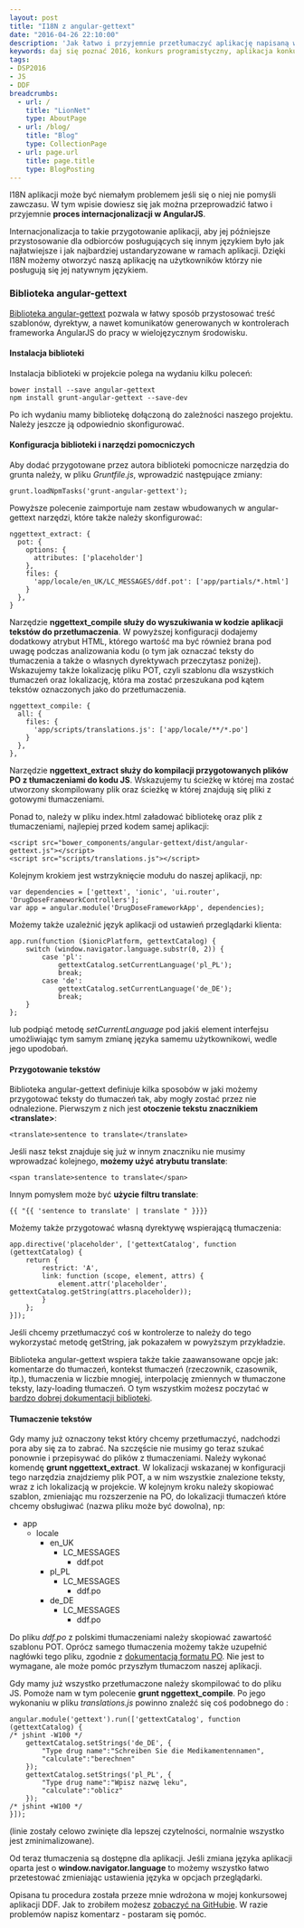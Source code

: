 ```yaml
---
layout: post
title: "I18N z angular-gettext"
date: "2016-04-26 22:10:00"
description: 'Jak łatwo i przyjemnie przetłumaczyć aplikację napisaną w AngularJS'
keywords: daj się poznać 2016, konkurs programistyczny, aplikacja konkursowa, drug dose framework, aplikacja mobilna, pas pediatryczny, dawkowanie leków, ionic framework, i18n, l10n, internacjonalizacja, angular-gettext, angularjs
tags:
- DSP2016
- JS
- DDF
breadcrumbs:
  - url: /
    title: "LionNet"
    type: AboutPage
  - url: /blog/
    title: "Blog"
    type: CollectionPage
  - url: page.url
    title: page.title
    type: BlogPosting
---
```


I18N aplikacji może być niemałym problemem jeśli się o niej nie pomyśli zawczasu.
W tym wpisie dowiesz się jak można przeprowadzić łatwo i przyjemnie **proces 
internacjonalizacji w AngularJS**.

Internacjonalizacja to takie przygotowanie aplikacji, aby jej późniejsze 
przystosowanie dla odbiorców posługujących się innym językiem było jak najłatwiejsze
i jak najbardziej ustandaryzowane w ramach aplikacji. Dzięki I18N możemy otworzyć 
naszą aplikację na użytkowników którzy nie posługują się jej natywnym językiem.

### Biblioteka angular-gettext

[Biblioteka angular-gettext](https://angular-gettext.rocketeer.be/) 
pozwala w łatwy sposób przystosować treść szablonów,
dyrektyw, a nawet komunikatów generowanych w kontrolerach frameworka AngularJS do
pracy w wielojęzycznym środowisku.

#### Instalacja biblioteki

Instalacja biblioteki w projekcie polega na wydaniu kilku poleceń:

    bower install --save angular-gettext
    npm install grunt-angular-gettext --save-dev

Po ich wydaniu mamy bibliotekę dołączoną do zależności naszego projektu. Należy 
jeszcze ją odpowiednio skonfigurować.

#### Konfiguracja biblioteki i narzędzi pomocniczych

Aby dodać przygotowane przez autora biblioteki pomocnicze narzędzia do grunta 
należy, w pliku *Gruntfile.js*, wprowadzić następujące zmiany:

    grunt.loadNpmTasks('grunt-angular-gettext');

Powyższe polecenie zaimportuje nam zestaw wbudowanych w angular-gettext narzędzi,
które także należy skonfigurować:

    nggettext_extract: {
      pot: {
        options: {
          attributes: ['placeholder']
        },
        files: {
          'app/locale/en_UK/LC_MESSAGES/ddf.pot': ['app/partials/*.html']
        }
      },
    }

Narzędzie **nggettext_compile służy do wyszukiwania w kodzie aplikacji tekstów
do przetłumaczenia**. W powyższej konfiguracji dodajemy dodatkowy atrybut HTML,
którego wartość ma być również brana pod uwagę podczas analizowania kodu (o tym 
jak oznaczać teksty do tłumaczenia a także o własnych dyrektywach przeczytasz
poniżej). Wskazujemy także lokalizację pliku POT, czyli szablonu dla wszystkich 
tłumaczeń oraz lokalizację, która ma zostać przeszukana pod kątem tekstów oznaczonych
jako do przetłumaczenia.
    
    nggettext_compile: {
      all: {
        files: {
          'app/scripts/translations.js': ['app/locale/**/*.po']
        }
      },
    },

Narzędzie **nggettext_extract służy do kompilacji przygotowanych plików PO z 
tłumaczeniami do kodu JS**. Wskazujemy tu ścieżkę w której ma zostać utworzony 
skompilowany plik oraz ścieżkę w której znajdują się pliki z gotowymi tłumaczeniami.

Ponad to, należy w pliku index.html załadować bibliotekę oraz plik z tłumaczeniami,
najlepiej przed kodem samej aplikacji:

    <script src="bower_components/angular-gettext/dist/angular-gettext.js"></script>
    <script src="scripts/translations.js"></script>

Kolejnym krokiem jest wstrzyknięcie modułu do naszej aplikacji, np:

    var dependencies = ['gettext', 'ionic', 'ui.router', 'DrugDoseFrameworkControllers'];
    var app = angular.module('DrugDoseFrameworkApp', dependencies);

Możemy także uzależnić język aplikacji od ustawień przeglądarki klienta:

    app.run(function ($ionicPlatform, gettextCatalog) {
        switch (window.navigator.language.substr(0, 2)) {
            case 'pl':
                gettextCatalog.setCurrentLanguage('pl_PL');
                break;
            case 'de':
                gettextCatalog.setCurrentLanguage('de_DE');
                break;
        }
    };

lub podpiąć metodę *setCurrentLanguage* pod jakiś element interfejsu umożliwiając
tym samym zmianę języka samemu użytkownikowi, wedle jego upodobań.

#### Przygotowanie tekstów

Biblioteka angular-gettext definiuje kilka sposobów w jaki możemy przygotować
teksty do tłumaczeń tak, aby mogły zostać przez nie odnalezione. Pierwszym z nich 
jest **otoczenie tekstu znacznikiem \<translate\>**:

    <translate>sentence to translate</translate>

Jeśli nasz tekst znajduje się już w innym znaczniku nie musimy wprowadzać kolejnego,
**możemy użyć atrybutu translate**:

    <span translate>sentence to translate</span>

Innym pomysłem może być **użycie filtru translate**:

    {{ "{{ 'sentence to translate' | translate " }}}}

Możemy także przygotować własną dyrektywę wspierającą tłumaczenia:

    app.directive('placeholder', ['gettextCatalog', function (gettextCatalog) {
        return {
            restrict: 'A',
            link: function (scope, element, attrs) {
                element.attr('placeholder', gettextCatalog.getString(attrs.placeholder));
            }
        };
    }]);

Jeśli chcemy przetłumaczyć coś w kontrolerze to należy do tego wykorzystać metodę
getString, jak pokazałem w powyższym przykładzie.

Biblioteka angular-gettext wspiera także takie zaawansowane opcje jak: komentarze 
do tłumaczeń, kontekst tłumaczeń (rzeczownik, czasownik, itp.), tłumaczenia w 
liczbie mnogiej, interpolację zmiennych w tłumaczone teksty, lazy-loading tłumaczeń.
O tym wszystkim możesz poczytać w 
[bardzo dobrej dokumentacji biblioteki](https://angular-gettext.rocketeer.be/dev-guide/).

#### Tłumaczenie tekstów

Gdy mamy już oznaczony tekst który chcemy przetłumaczyć, nadchodzi pora aby się 
za to zabrać. Na szczęście nie musimy go teraz szukać ponownie i przepisywać do
plików z tłumaczeniami. Należy wykonać komendę **grunt nggettext_extract**. W
lokalizacji wskazanej w konfiguracji tego narzędzia znajdziemy plik POT, a w nim 
wszystkie znalezione teksty, wraz z ich lokalizacją w projekcie. W kolejnym kroku 
należy skopiować szablon, zmieniając mu rozszerzenie na PO, do lokalizacji tłumaczeń
które chcemy obsługiwać (nazwa pliku może być dowolna), np:

 * app
   * locale
     * en_UK
       * LC_MESSAGES
         * ddf.pot
     * pl_PL
       * LC_MESSAGES
         * ddf.po
     * de_DE
       * LC_MESSAGES
         * ddf.po

Do pliku *ddf.po* z polskimi tłumaczeniami należy skopiować zawartość szablonu POT.
Oprócz samego tłumaczenia możemy także uzupełnić nagłówki tego pliku, zgodnie z
[dokumentacją formatu PO](https://www.gnu.org/software/gettext/manual/html_node/Header-Entry.html).
Nie jest to wymagane, ale może pomóc przyszłym tłumaczom naszej aplikacji.

Gdy mamy już wszystko przetłumaczone należy skompilować to do pliku JS. Pomoże nam
w tym polecenie **grunt nggettext_compile**. Po jego wykonaniu w pliku *translations.js*
powinno znaleźć się coś podobnego do :

    angular.module('gettext').run(['gettextCatalog', function (gettextCatalog) {
    /* jshint -W100 */
        gettextCatalog.setStrings('de_DE', {
            "Type drug name":"Schreiben Sie die Medikamentennamen",
            "calculate":"berechnen"
        });
        gettextCatalog.setStrings('pl_PL', {
            "Type drug name":"Wpisz nazwę leku",
            "calculate":"oblicz"
        });
    /* jshint +W100 */
    }]);

(linie zostały celowo zwinięte dla lepszej czytelności, normalnie wszystko jest 
zminimalizowane).

Od teraz tłumaczenia są dostępne dla aplikacji. Jeśli zmiana języka aplikacji 
oparta jest o **window.navigator.language** to możemy wszystko łatwo przetestować
zmieniając ustawienia języka w opcjach przeglądarki.

Opisana tu procedura została przeze mnie wdrożona w mojej konkursowej aplikacji 
DDF. Jak to zrobiłem możesz 
[zobaczyć na GitHubie](https://github.com/maciejlew/drug-dose-framework/commit/030e2680373f6f51471b34e085b1c687303a49f6). 
W razie problemów napisz komentarz - postaram się pomóc.


